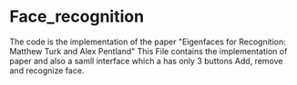 # Face_recognition
The code is the implementation of the paper "Eigenfaces for Recognition: Matthew Turk and Alex Pentland"
This File contains the implementation of paper and also a samll interface which a has only 3 buttons Add, remove and recognize face.
